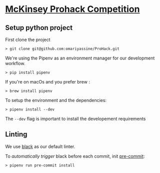 # [McKinsey Prohack Competition](https://prohack.org/)

## Setup python project

First clone the project

    > git clone git@github.com:omariyassine/ProHack.git

We're using the Pipenv as an environment manager for our development workflow. 

    > pip install pipenv

If you're on macOs and you prefer brew :

    > brew install pipenv

To setup the environment and the dependencies:

    > pipenv install --dev

The `--dev` flag is important to install the developement requirements

## Linting

We use [black](https://github.com/psf/black) as our default linter.

To *automatically trigger* black before each commit, init [pre-commit](https://pre-commit.com/):

    > pipenv run pre-commit install
